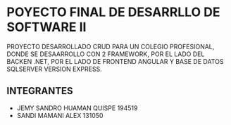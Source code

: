 # POYECTO FINAL DE DESARRLLO DE SOFTWARE II

PROYECTO DESARROLLADO CRUD PARA UN COLEGIO PROFESIONAL, DONDE SE DESAARROLLO CON 2 FRAMEWORK, POR EL LADO DEL BACKEN .NET, POR EL LADO DE FRONTEND ANGULAR Y BASE DE DATOS SQLSERVER VERSION EXPRESS.

## INTEGRANTES

- JEMY SANDRO HUAMAN QUISPE			194519
- SANDI MAMANI ALEX             131050


